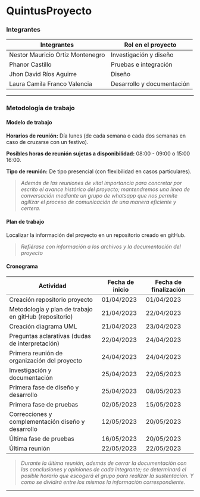 # QuintusProyecto
### **Integrantes**
|             Integrantes             |        Rol en el proyecto       |
|-------------------------------------|---------------------------------|
| Nestor Mauricio Ortiz Montenegro  | Investigación y diseño |
| Phanor Castillo | Pruebas e integración |
| Jhon David Ríos Aguirre | Diseño |
| Laura Camila Franco Valencia | Desarrollo y documentación|

___

### **Metodología de trabajo**

#### Modelo de trabajo

**Horarios de reunión:** Día lunes (de cada semana o cada dos semanas en caso de cruzarse con un festivo).

**Posibles horas de reunión sujetas a disponibilidad:** 08:00 - 09:00 o 15:00 16:00.

**Tipo de reunión:** De tipo presencial (con flexibilidad en casos particulares).
> _Además de las reuniones de vital importancia para concretar por escrito el avance histórico del proyecto; mantendremos una línea de conversación mediante un grupo de whatsapp que nos permite agilizar el proceso de comunicación de una manera eficiente y certera._

#### Plan de trabajo
Localizar la información del proyecto en un repositorio creado en gitHub.
> _Refiérase con información a los archivos y la documentación del proyecto_

#### Cronograma
|       Actividad       |    Fecha de inicio    | Fecha de finalización |
|-----------------------|-----------------------|-----------------------|
| Creación repositorio proyecto | 01/04/2023 |01/04/2023|
|Metodología y plan de trabajo en gitHub (repositorio)| 21/04/2023 | 22/04/2023 |
| Creación diagrama UML | 21/04/2023 | 23/04/2023 |
| Preguntas aclarativas (dudas de interpretación) | 22/04/2023 | 24/04/2023 |
| Primera reunión de organización del proyecto | 24/04/2023 | 24/04/2023 |
| Investigación y documentación | 25/04/2023 | 22/05/2023|
| Primera fase de diseño y desarrollo | 25/04/2023 | 08/05/2023|
| Primera fase de pruebas | 02/05/2023 | 15/05/2023 |
| Correcciones y complementación diseño y desarrollo | 12/05/2023 | 20/05/2023
| Última fase de pruebas | 16/05/2023 | 20/05/2023 |
| Última reunión | 22/05/2023 | 22/05/2023 |
 >_Durante la última reunión, además de cerrar la documentación con las conclusiones y opiniones de cada integrante; se determinará el posible horario que escogerá el grupo para realizar la sustentación. Y como se dividirá entre los mismos la información correspondiente._
___
